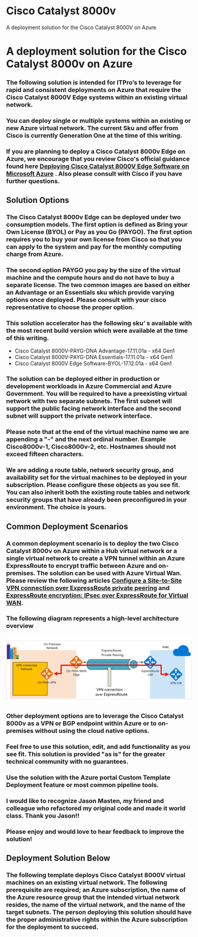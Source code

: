 # Cisco Catalyst 8000v
A deployment solution for the Cisco Catalyst 8000V on  Azure 



# A deployment solution for the Cisco Catalyst 8000v on Azure

### The following solution is intended for ITPro’s to leverage for rapid and consistent deployments on Azure that require the Cisco Catalyst 8000V Edge systems within an existing virtual network. 

### You can deploy single or multiple systems within an existing or new Azure virtual network. The current Sku and offer from Cisco is currently Generation One at the time of this writing. 
### If you are planning to deploy a Cisco Catalyst 8000v Edge on Azure, we encourage that you review Cisco's official guidance found here [Deploying Cisco Catalyst 8000V Edge Software on Microsoft Azure](https://www.cisco.com/c/en/us/td/docs/routers/C8000V/Azure/deploying-cisco-catalyst-8000v-on-microsoft-azure/c8000v_microsoftazure_overview.html) . Also please consult with Cisco if you have further questions.

## Solution Options

### The Cisco Catalyst 8000v Edge can be deployed under two consumption models. The first option is defined as Bring your Own License (BYOL) or Pay as you Go (PAYGO). The first option requires you to buy your own license from Cisco so that you can apply to the system and pay for the monthly computing charge from Azure. 
### The second option PAYGO you pay by the size of the virtual machine and the compute hours and do not have to buy a separate license. The two common images are based on either an Advantage or an Essentials sku which provide varying options once deployed. Please consult with your cisco representative to choose the proper option.
### This solution accelerator has the following sku’ s available with the most recent build version which were available at the time of this writing.

*  Cisco Catalyst 8000V-PAYG-DNA Advantage-17.11.01a - x64 Gen1
*  Cisco Catalyst 8000V-PAYG-DNA Essentials-17.11.01a - x64 Gen1
* Cisco Catalyst 8000V Edge Software-BYOL-17.12.01a - x64 Gen1 


 ### The solution can be deployed either in production or development workloads in Azure Commercial and Azure Government. You will be required to have a preexisting virtual network with two separate subnets. The first subnet will support the public facing network interface and the second subnet will support the private network interface. 
 ### Please note that at the end of the virtual machine name we are appending a "-" and the next ordinal number. Example Cisco8000v-1, Cisco8000v-2, etc. Hostnames should not exceed fifteen characters.
 
 ### We are adding a route table, network security group, and availability set for the virtual machines to be deployed in your subscription. Please configure these objects as you see fit. You can also inherit both the existing route tables and network security groups that have already been preconfigured in your environment. The choice is yours.

 ## Common Deployment Scenarios

 ### A common deployment scenario is to deploy the two Cisco Catalyst 8000v on Azure within a Hub virtual network or a single virtual network to create a VPN tunnel within an Azure ExpressRoute to encrypt traffic between Azure and on-premises. The solution can be used with Azure Virtual Wan. Please review the following articles [Configure a Site-to-Site VPN connection over ExpressRoute private peering](https://learn.microsoft.com/en-us/azure/vpn-gateway/site-to-site-vpn-private-peering) and  [ExpressRoute encryption: IPsec over ExpressRoute for Virtual WAN](https://learn.microsoft.com/en-us/azure/virtual-wan/vpn-over-expressroute).

 ### The following diagram represents a high-level architecture overview


 ![VPN within ExpressRoute](./vpnoverer.png)

 



 ### Other deployment options are to leverage the Cisco Catalyst 8000v as a VPN or BGP endpoint within Azure or to on-premises without using the cloud native options. 


 
 ### Feel free to use this solution, edit, and add functionality as you see fit. This solution is provided "as is" for the greater technical community with no guarantees. 
 ### Use the solution with the Azure portal Custom Template Deployment feature or most common pipeline tools.
 ### I would like to recognize Jason Masten, my friend and colleague who refactored my original code and made it world class. Thank you Jason!!
 ### Please enjoy and would love to hear feedback to improve the solution! 

 ## Deployment Solution Below

 ### The following template deploys Cisco Catalyst 8000V virtual machines on an existing virtual network. The following prerequisite are required; an Azure subscription, the name of the Azure resource group that the intended virtual network resides, the name of the virtual network, and the name of the target subnets. The person deploying this solution should have the proper administrative rights within the Azure subscription for the deployment to succeed.
